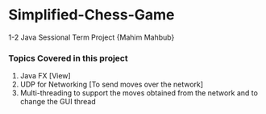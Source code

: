 # Simplified-Chess-Game
1-2 Java Sessional Term Project {Mahim Mahbub}
### Topics Covered in this project
<!-- OL -->
1. Java FX [View]
1. UDP for Networking [To send moves over the network]
1. Multi-threading to support the moves obtained from the network and to change the GUI thread

<!--|||
|--|--|
|<table> <tr><th>Simulated Datasets (Folder Names)</th><th></th></tr><tr><td>11-taxon</td><td></td></tr></tr><tr><td>15-taxon</td><td></td></tr></tr><tr><td>37-taxon</td><td></td></tr></tr><tr><td>48-taxon</td><td></td></tr></tr><tr><td>101-taxon</td><td></td></tr> </table>| <table> <tr><th></th><th>Biological Datasets (Folder Names)</th></tr><tr><td></td><td>aminota-aa</td></tr><tr><td></td><td>aminota-nt</td></tr><tr><td></td><td>mamalian</td></tr></td></tr><tr><td></td><td>angiosperm</td></tr></td></tr><tr><td></td><td>avian</td></tr>  </table>|-->
